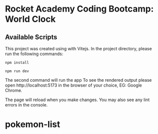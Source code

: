 # Rocket Academy Coding Bootcamp: World Clock

## Available Scripts

This project was created using with Vitejs. In the project directory, please run the following commands:

`npm install`

`npm run dev`

The second command will run the app
To see the rendered output please open http://localhost:5173 in the browser of your choice, EG: Google Chrome.

The page will reload when you make changes.
You may also see any lint errors in the console.

<!-- Build an App that list a list of Pokemon
That app should render the pokemon name and type.
Make sure to have at least 3 different type
Each pokemon row should have a button that would reveal the image of the pokemon upon clicking -->
# pokemon-list
